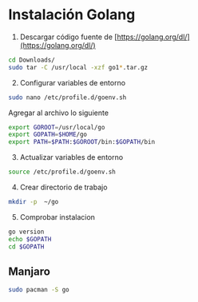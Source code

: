 # Instalación Golang

1. Descargar código fuente de [https://golang.org/dl/](https://golang.org/dl/)
```bash
cd Downloads/
sudo tar -C /usr/local -xzf go1*.tar.gz
```

2. Configurar variables de entorno
```bash
sudo nano /etc/profile.d/goenv.sh
```
Agregar al archivo lo siguiente
```bash
export GOROOT=/usr/local/go
export GOPATH=$HOME/go
export PATH=$PATH:$GOROOT/bin:$GOPATH/bin
```

3. Actualizar variables de entorno
```bash
source /etc/profile.d/goenv.sh
```

4. Crear directorio de trabajo
```bash
mkdir -p  ~/go
```

5. Comprobar instalacion
```bash
go version
echo $GOPATH
cd $GOPATH
```

## Manjaro

```zsh
sudo pacman -S go
```
